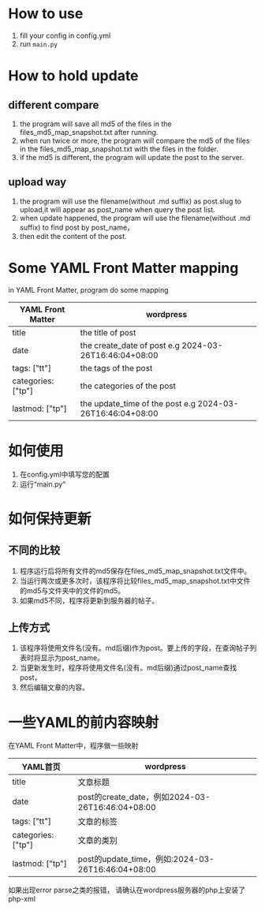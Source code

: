 # How to use
1. fill your config in config.yml
2. run `main.py`

# How to hold update

## different compare
1. the program will save all md5 of the files in the files_md5_map_snapshot.txt after running.
2. when run twice or more, the program will compare the md5 of the files in the files_md5_map_snapshot.txt with the files in the folder.
3. if the md5 is different, the program will update the post to the server.

## upload way
1. the program will use the filename(without .md suffix) as post.slug to upload,it will appear as post_name when query the post list.
2. when update happened, the program will use the filename(without .md suffix) to find post by post_name，
3. then edit the content of the post.

# Some YAML Front Matter mapping

in YAML Front Matter, program do some mapping

| YAML Front Matter      | wordpress                                                 |
| ----------- |-----------------------------------------------------------|
| title      | the title of post                                         |
| date   | the create_date of post e.g 2024-03-26T16:46:04+08:00     |
| tags: ["tt"]   | the tags of the post                                      |
| categories: ["tp"]   | the categories of the post                                |
| lastmod: ["tp"]   | the update_time of the post e.g 2024-03-26T16:46:04+08:00 |


# 如何使用
1. 在config.yml中填写您的配置
2. 运行“main.py”

# 如何保持更新

## 不同的比较
1. 程序运行后将所有文件的md5保存在files_md5_map_snapshot.txt文件中。
2. 当运行两次或更多次时，该程序将比较files_md5_map_snapshot.txt中文件的md5与文件夹中的文件的md5。
3. 如果md5不同，程序将更新到服务器的帖子。

## 上传方式
1. 该程序将使用文件名(没有。md后缀)作为post。要上传的字段，在查询帖子列表时将显示为post_name。
2. 当更新发生时，程序将使用文件名(没有。md后缀)通过post_name查找post，
3. 然后编辑文章的内容。

# 一些YAML的前内容映射

在YAML Front Matter中，程序做一些映射

| YAML首页| wordpress |
| ----------- |-----------------------------------------------------------|
| title |文章标题 |
date | post的create_date，例如2024-03-26T16:46:04+08:00|
| tags: ["tt"] |文章的标签|
| categories: ["tp"] |文章的类别|
| lastmod: ["tp"] | post的update_time，例如:2024-03-26T16:46:04+08:00|


如果出现error parse之类的报错， 请确认在wordpress服务器的php上安装了php-xml